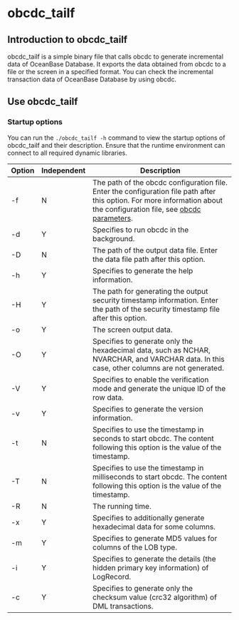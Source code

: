 # obcdc_tailf

## Introduction to obcdc_tailf

obcdc_tailf is a simple binary file that calls obcdc to generate incremental data of OceanBase Database. It exports the data obtained from obcdc to a file or the screen in a specified format. You can check the incremental transaction data of OceanBase Database by using obcdc.

## Use obcdc_tailf

### Startup options

You can run the `./obcdc_tailf -h` command to view the startup options of obcdc_tailf and their description. Ensure that the runtime environment can connect to all required dynamic libraries.

| Option | Independent | Description |
|----|--------|-----------------------------------------------------------------------------------------------------------|
| -f | N | The path of the obcdc configuration file. Enter the configuration file path after this option. For more information about the configuration file, see [obcdc parameters](../200.obcdc-parameters/200.obcdc-configuration-items.md).  |
| -d | Y | Specifies to run obcdc in the background.  |
| -D | N | The path of the output data file. Enter the data file path after this option.  |
| -h | Y | Specifies to generate the help information.  |
| -H | Y | The path for generating the output security timestamp information. Enter the path of the security timestamp file after this option.  |
| -o | Y | The screen output data.  |
| -O | Y | Specifies to generate only the hexadecimal data, such as NCHAR, NVARCHAR, and VARCHAR data. In this case, other columns are not generated.  |
| -V | Y | Specifies to enable the verification mode and generate the unique ID of the row data.  |
| -v | Y | Specifies to generate the version information.  |
| -t | N | Specifies to use the timestamp in seconds to start obcdc. The content following this option is the value of the timestamp.  |
| -T | N | Specifies to use the timestamp in milliseconds to start obcdc. The content following this option is the value of the timestamp.  |
| -R | N | The running time.  |
| -x | Y | Specifies to additionally generate hexadecimal data for some columns.  |
| -m | Y | Specifies to generate MD5 values for columns of the LOB type.  |
| -i | Y | Specifies to generate the details (the hidden primary key information) of LogRecord.  |
| -c | Y | Specifies to generate only the checksum value (crc32 algorithm) of DML transactions. |
